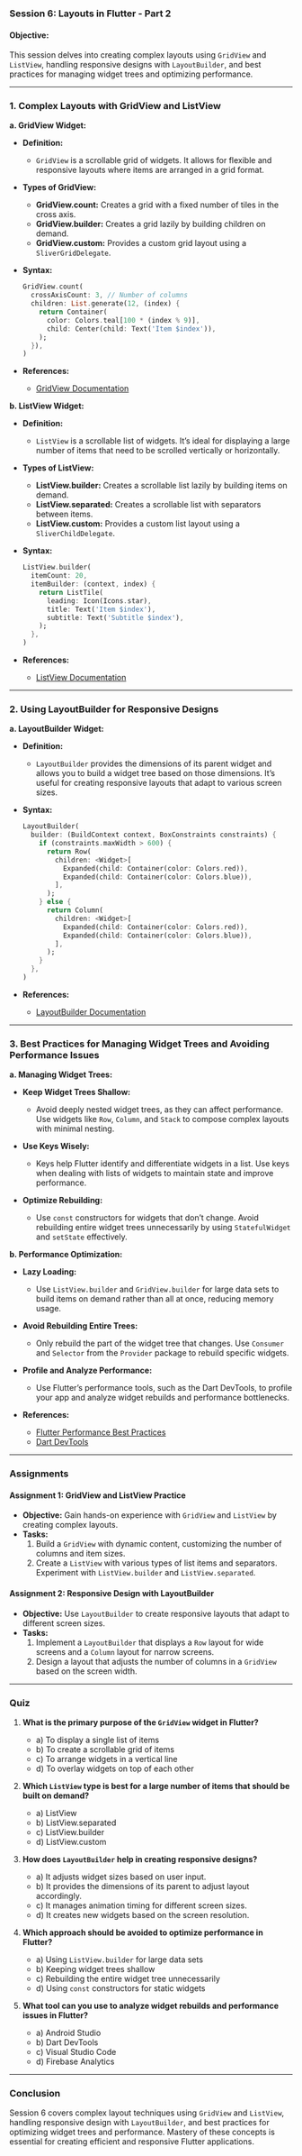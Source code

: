 ### **Session 6: Layouts in Flutter - Part 2**

#### **Objective:**
This session delves into creating complex layouts using `GridView` and `ListView`, handling responsive designs with `LayoutBuilder`, and best practices for managing widget trees and optimizing performance.

---

### **1. Complex Layouts with GridView and ListView**

**a. GridView Widget:**

- **Definition:**
  - `GridView` is a scrollable grid of widgets. It allows for flexible and responsive layouts where items are arranged in a grid format.

- **Types of GridView:**
  - **GridView.count:** Creates a grid with a fixed number of tiles in the cross axis.
  - **GridView.builder:** Creates a grid lazily by building children on demand.
  - **GridView.custom:** Provides a custom grid layout using a `SliverGridDelegate`.

- **Syntax:**
  ```dart
  GridView.count(
    crossAxisCount: 3, // Number of columns
    children: List.generate(12, (index) {
      return Container(
        color: Colors.teal[100 * (index % 9)],
        child: Center(child: Text('Item $index')),
      );
    }),
  )
  ```

- **References:**
  - [GridView Documentation](https://flutter.dev/docs/development/ui/widgets/scrolling#gridview)

**b. ListView Widget:**

- **Definition:**
  - `ListView` is a scrollable list of widgets. It’s ideal for displaying a large number of items that need to be scrolled vertically or horizontally.

- **Types of ListView:**
  - **ListView.builder:** Creates a scrollable list lazily by building items on demand.
  - **ListView.separated:** Creates a scrollable list with separators between items.
  - **ListView.custom:** Provides a custom list layout using a `SliverChildDelegate`.

- **Syntax:**
  ```dart
  ListView.builder(
    itemCount: 20,
    itemBuilder: (context, index) {
      return ListTile(
        leading: Icon(Icons.star),
        title: Text('Item $index'),
        subtitle: Text('Subtitle $index'),
      );
    },
  )
  ```

- **References:**
  - [ListView Documentation](https://flutter.dev/docs/development/ui/widgets/scrolling#listview)

---

### **2. Using LayoutBuilder for Responsive Designs**

**a. LayoutBuilder Widget:**

- **Definition:**
  - `LayoutBuilder` provides the dimensions of its parent widget and allows you to build a widget tree based on those dimensions. It’s useful for creating responsive layouts that adapt to various screen sizes.

- **Syntax:**
  ```dart
  LayoutBuilder(
    builder: (BuildContext context, BoxConstraints constraints) {
      if (constraints.maxWidth > 600) {
        return Row(
          children: <Widget>[
            Expanded(child: Container(color: Colors.red)),
            Expanded(child: Container(color: Colors.blue)),
          ],
        );
      } else {
        return Column(
          children: <Widget>[
            Expanded(child: Container(color: Colors.red)),
            Expanded(child: Container(color: Colors.blue)),
          ],
        );
      }
    },
  )
  ```

- **References:**
  - [LayoutBuilder Documentation](https://flutter.dev/docs/development/ui/widgets/layout#layoutbuilder)

---

### **3. Best Practices for Managing Widget Trees and Avoiding Performance Issues**

**a. Managing Widget Trees:**

- **Keep Widget Trees Shallow:**
  - Avoid deeply nested widget trees, as they can affect performance. Use widgets like `Row`, `Column`, and `Stack` to compose complex layouts with minimal nesting.

- **Use Keys Wisely:**
  - Keys help Flutter identify and differentiate widgets in a list. Use keys when dealing with lists of widgets to maintain state and improve performance.

- **Optimize Rebuilding:**
  - Use `const` constructors for widgets that don’t change. Avoid rebuilding entire widget trees unnecessarily by using `StatefulWidget` and `setState` effectively.

**b. Performance Optimization:**

- **Lazy Loading:**
  - Use `ListView.builder` and `GridView.builder` for large data sets to build items on demand rather than all at once, reducing memory usage.

- **Avoid Rebuilding Entire Trees:**
  - Only rebuild the part of the widget tree that changes. Use `Consumer` and `Selector` from the `Provider` package to rebuild specific widgets.

- **Profile and Analyze Performance:**
  - Use Flutter’s performance tools, such as the Dart DevTools, to profile your app and analyze widget rebuilds and performance bottlenecks.

- **References:**
  - [Flutter Performance Best Practices](https://flutter.dev/docs/development/ui/advanced/rendering)
  - [Dart DevTools](https://dart.dev/tools/dart-devtools)

---

### **Assignments**

#### **Assignment 1: GridView and ListView Practice**

- **Objective:** Gain hands-on experience with `GridView` and `ListView` by creating complex layouts.
- **Tasks:**
  1. Build a `GridView` with dynamic content, customizing the number of columns and item sizes.
  2. Create a `ListView` with various types of list items and separators. Experiment with `ListView.builder` and `ListView.separated`.

#### **Assignment 2: Responsive Design with LayoutBuilder**

- **Objective:** Use `LayoutBuilder` to create responsive layouts that adapt to different screen sizes.
- **Tasks:**
  1. Implement a `LayoutBuilder` that displays a `Row` layout for wide screens and a `Column` layout for narrow screens.
  2. Design a layout that adjusts the number of columns in a `GridView` based on the screen width.

---

### **Quiz**

1. **What is the primary purpose of the `GridView` widget in Flutter?**
   - a) To display a single list of items
   - b) To create a scrollable grid of items
   - c) To arrange widgets in a vertical line
   - d) To overlay widgets on top of each other

2. **Which `ListView` type is best for a large number of items that should be built on demand?**
   - a) ListView
   - b) ListView.separated
   - c) ListView.builder
   - d) ListView.custom

3. **How does `LayoutBuilder` help in creating responsive designs?**
   - a) It adjusts widget sizes based on user input.
   - b) It provides the dimensions of its parent to adjust layout accordingly.
   - c) It manages animation timing for different screen sizes.
   - d) It creates new widgets based on the screen resolution.

4. **Which approach should be avoided to optimize performance in Flutter?**
   - a) Using `ListView.builder` for large data sets
   - b) Keeping widget trees shallow
   - c) Rebuilding the entire widget tree unnecessarily
   - d) Using `const` constructors for static widgets

5. **What tool can you use to analyze widget rebuilds and performance issues in Flutter?**
   - a) Android Studio
   - b) Dart DevTools
   - c) Visual Studio Code
   - d) Firebase Analytics

---

### **Conclusion**

Session 6 covers complex layout techniques using `GridView` and `ListView`, handling responsive design with `LayoutBuilder`, and best practices for optimizing widget trees and performance. Mastery of these concepts is essential for creating efficient and responsive Flutter applications.
